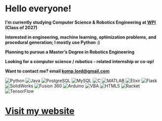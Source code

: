 # Hello everyone!

**I’m currently studying Computer Science & Robotics Engineering at [WPI](https://www.wpi.edu/) (Class of 2027)**

**Interested in engineering, machine learning, optimization problems, and procedural generation; I mostly use Python :)**

**Planning to pursue a Master’s Degree in Robotics Engineering**

**Looking for a computer science / robotics - related internship or co-op!**

**Want to contact me? email komp.lord@gmail.com**

![Python](https://img.shields.io/badge/Python-3776AB?style=for-the-badge&logo=python&logoColor=white)
![Java](https://img.shields.io/badge/Java-007396?style=for-the-badge&logo=java&logoColor=white)
![PostgreSQL](https://img.shields.io/badge/PostgreSQL-336791?style=for-the-badge&logo=postgresql&logoColor=white)
![MySQL](https://img.shields.io/badge/MySQL-4479A1?style=for-the-badge&logo=mysql&logoColor=white)
![C](https://img.shields.io/badge/C-00599C?style=for-the-badge&logo=c&logoColor=white)
![MATLAB](https://img.shields.io/badge/MATLAB-0076A8?style=for-the-badge&logo=MathWorks&logoColor=white)
![Elixir](https://img.shields.io/badge/Elixir-4B275F?style=for-the-badge&logo=elixir&logoColor=white)
![Flask](https://img.shields.io/badge/Flask-000000?style=for-the-badge&logo=flask&logoColor=white)
![SolidWorks](https://img.shields.io/badge/SolidWorks-E02127?style=for-the-badge&logo=solidworks&logoColor=white)
![Fusion 360](https://img.shields.io/badge/Fusion%20360-F29305?style=for-the-badge&logo=autodesk&logoColor=white)
![Arduino](https://img.shields.io/badge/Arduino-00979D?style=for-the-badge&logo=arduino&logoColor=white)
![VBA](https://img.shields.io/badge/VBA-2C8DBF?style=for-the-badge&logo=microsoft-excel&logoColor=white)
![HTML5](https://img.shields.io/badge/HTML5-E34F26?style=for-the-badge&logo=html5&logoColor=white)
![Racket](https://img.shields.io/badge/Racket-9F1D20?style=for-the-badge&logo=racket&logoColor=white)
![TensorFlow](https://img.shields.io/badge/TensorFlow-FF6F00?style=for-the-badge&logo=tensorflow&logoColor=white)


# [Visit my website](https://mshestopalov.pythonanywhere.com)

